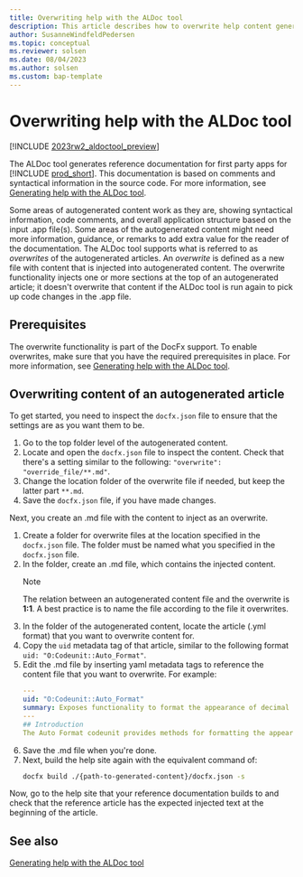 ```yaml
---
title: Overwriting help with the ALDoc tool
description: This article describes how to overwrite help content generated by the ALDoc tool for Business Central. 
author: SusanneWindfeldPedersen
ms.topic: conceptual
ms.reviewer: solsen
ms.date: 08/04/2023
ms.author: solsen
ms.custom: bap-template
---
```


# Overwriting help with the ALDoc tool

[!INCLUDE [2023rw2_aldoctool_preview](../developer/includes/2023rw2_aldoctool_preview.md)]

The ALDoc tool generates reference documentation for first party apps for [!INCLUDE [prod_short](../includes/prod_short.md)]. This documentation is based on comments and syntactical information in the source code. For more information, see [Generating help with the ALDoc tool](help-aldoc-generate-help.md).

Some areas of autogenerated content work as they are, showing syntactical information, code comments, and overall application structure based on the input .app file(s). Some areas of the autogenerated content might need more information, guidance, or remarks to add extra value for the reader of the documentation. The ALDoc tool supports what is referred to as *overwrites* of the autogenerated articles. An *overwrite* is defined as a new file with content that is injected into autogenerated content. The overwrite functionality injects one or more sections at the top of an autogenerated article; it doesn't overwrite that content if the ALDoc tool is run again to pick up code changes in the .app file.

## Prerequisites

The overwrite functionality is part of the DocFx support. To enable overwrites, make sure that you have the required prerequisites in place. For more information, see [Generating help with the ALDoc tool](help-aldoc-generate-help.md#installation-prerequisites).

## Overwriting content of an autogenerated article

To get started, you need to inspect the `docfx.json` file to ensure that the settings are as you want them to be.

1. Go to the top folder level of the autogenerated content.
1. Locate and open the `docfx.json` file to inspect the content. Check that there's a setting similar to the following: `"overwrite": "override_file/**.md"`. 
1. Change the location folder of the overwrite file if needed, but keep the latter part `**.md`.
1. Save the `docfx.json` file, if you have made changes.

Next, you create an .md file with the content to inject as an overwrite.

1. Create a folder for overwrite files at the location specified in the `docfx.json` file. The folder must be named what you specified in the `docfx.json` file. 
1. In the folder, create an .md file, which contains the injected content.  
    > [!NOTE]  
    > The relation between an autogenerated content file and the overwrite is **1:1**. A best practice is to name the file according to the file it overwrites. 
1. In the folder of the autogenerated content, locate the article (.yml format) that you want to overwrite content for.
1. Copy the `uid` metadata tag of that article, similar to the following format `uid: "O:Codeunit::Auto_Format"`.
1. Edit the .md file by inserting yaml metadata tags to reference the content file that you want to overwrite. For example:  
    ```yml
    ---
    uid: "O:Codeunit::Auto_Format"
    summary: Exposes functionality to format the appearance of decimal data types in fields of a table, report, or page.
    ---
    ## Introduction
    The Auto Format codeunit provides methods for formatting the appearance of decimal data types in fields on tables, reports, and pages.
    ```
1. Save the .md file when you're done.  
1. Next, build the help site again with the equivalent command of:  
    ```bash
    docfx build ./{path-to-generated-content}/docfx.json -s
    ```

Now, go to the help site that your reference documentation builds to and check that the reference article has the expected injected text at the beginning of the article. 

## See also

[Generating help with the ALDoc tool](help-aldoc-generate-help.md)
